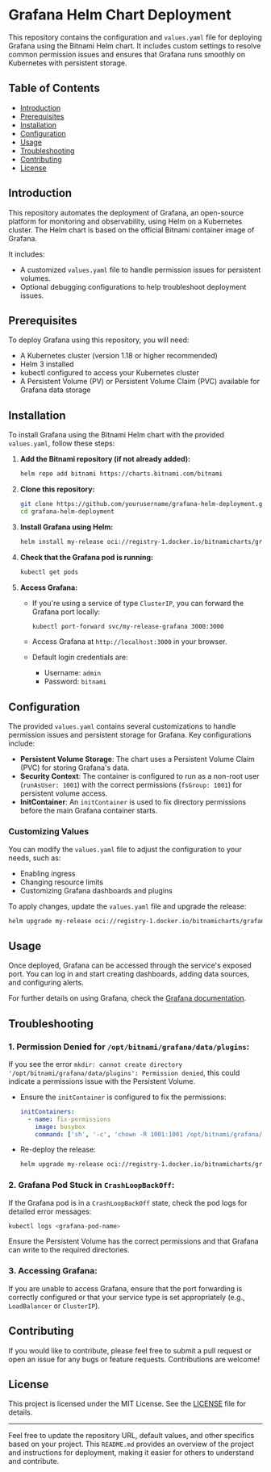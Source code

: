 # Grafana Helm Chart Deployment

This repository contains the configuration and `values.yaml` file for deploying Grafana using the Bitnami Helm chart. It includes custom settings to resolve common permission issues and ensures that Grafana runs smoothly on Kubernetes with persistent storage.

## Table of Contents
- [Introduction](#introduction)
- [Prerequisites](#prerequisites)
- [Installation](#installation)
- [Configuration](#configuration)
- [Usage](#usage)
- [Troubleshooting](#troubleshooting)
- [Contributing](#contributing)
- [License](#license)

## Introduction

This repository automates the deployment of Grafana, an open-source platform for monitoring and observability, using Helm on a Kubernetes cluster. The Helm chart is based on the official Bitnami container image of Grafana.

It includes:
- A customized `values.yaml` file to handle permission issues for persistent volumes.
- Optional debugging configurations to help troubleshoot deployment issues.

## Prerequisites

To deploy Grafana using this repository, you will need:

- A Kubernetes cluster (version 1.18 or higher recommended)
- Helm 3 installed
- kubectl configured to access your Kubernetes cluster
- A Persistent Volume (PV) or Persistent Volume Claim (PVC) available for Grafana data storage

## Installation

To install Grafana using the Bitnami Helm chart with the provided `values.yaml`, follow these steps:

1. **Add the Bitnami repository (if not already added):**

   ```bash
   helm repo add bitnami https://charts.bitnami.com/bitnami
   ```

2. **Clone this repository:**

   ```bash
   git clone https://github.com/yourusername/grafana-helm-deployment.git
   cd grafana-helm-deployment
   ```

3. **Install Grafana using Helm:**

   ```bash
   helm install my-release oci://registry-1.docker.io/bitnamicharts/grafana -f values.yaml
   ```

4. **Check that the Grafana pod is running:**

   ```bash
   kubectl get pods
   ```

5. **Access Grafana:**
   - If you're using a service of type `ClusterIP`, you can forward the Grafana port locally:
   
     ```bash
     kubectl port-forward svc/my-release-grafana 3000:3000
     ```
   - Access Grafana at `http://localhost:3000` in your browser.

   - Default login credentials are:
     - Username: `admin`
     - Password: `bitnami`

## Configuration

The provided `values.yaml` contains several customizations to handle permission issues and persistent storage for Grafana. Key configurations include:

- **Persistent Volume Storage**: The chart uses a Persistent Volume Claim (PVC) for storing Grafana's data.
- **Security Context**: The container is configured to run as a non-root user (`runAsUser: 1001`) with the correct permissions (`fsGroup: 1001`) for persistent volume access.
- **InitContainer**: An `initContainer` is used to fix directory permissions before the main Grafana container starts.
  
### Customizing Values

You can modify the `values.yaml` file to adjust the configuration to your needs, such as:

- Enabling ingress
- Changing resource limits
- Customizing Grafana dashboards and plugins

To apply changes, update the `values.yaml` file and upgrade the release:

```bash
helm upgrade my-release oci://registry-1.docker.io/bitnamicharts/grafana -f values.yaml
```

## Usage

Once deployed, Grafana can be accessed through the service's exposed port. You can log in and start creating dashboards, adding data sources, and configuring alerts.

For further details on using Grafana, check the [Grafana documentation](https://grafana.com/docs/).

## Troubleshooting

### 1. **Permission Denied for `/opt/bitnami/grafana/data/plugins`:**
   If you see the error `mkdir: cannot create directory '/opt/bitnami/grafana/data/plugins': Permission denied`, this could indicate a permissions issue with the Persistent Volume.

   - Ensure the `initContainer` is configured to fix the permissions:
     ```yaml
     initContainers:
       - name: fix-permissions
         image: busybox
         command: ['sh', '-c', 'chown -R 1001:1001 /opt/bitnami/grafana/data && chmod -R 775 /opt/bitnami/grafana/data']
     ```

   - Re-deploy the release:
     ```bash
     helm upgrade my-release oci://registry-1.docker.io/bitnamicharts/grafana -f values.yaml
     ```

### 2. **Grafana Pod Stuck in `CrashLoopBackOff`:**
   If the Grafana pod is in a `CrashLoopBackOff` state, check the pod logs for detailed error messages:
   ```bash
   kubectl logs <grafana-pod-name>
   ```

   Ensure the Persistent Volume has the correct permissions and that Grafana can write to the required directories.

### 3. **Accessing Grafana:**
   If you are unable to access Grafana, ensure that the port forwarding is correctly configured or that your service type is set appropriately (e.g., `LoadBalancer` or `ClusterIP`).

## Contributing

If you would like to contribute, please feel free to submit a pull request or open an issue for any bugs or feature requests. Contributions are welcome!

## License

This project is licensed under the MIT License. See the [LICENSE](LICENSE) file for details.

---

Feel free to update the repository URL, default values, and other specifics based on your project. This `README.md` provides an overview of the project and instructions for deployment, making it easier for others to understand and contribute.
